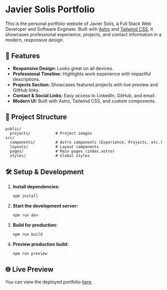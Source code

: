 # Javier Solis Portfolio

This is the personal portfolio website of Javier Solis, a Full Stack Web Developer and Software Engineer. Built with [Astro](https://astro.build/) and [Tailwind CSS](https://tailwindcss.com/), it showcases professional experience, projects, and contact information in a modern, responsive design.

## 🚀 Features

- **Responsive Design:** Looks great on all devices.
- **Professional Timeline:** Highlights work experience with impactful descriptions.
- **Projects Section:** Showcases featured projects with live preview and GitHub links.
- **Contact & Social Links:** Easy access to LinkedIn, GitHub, and email.
- **Modern UI:** Built with Astro, Tailwind CSS, and custom components.



## 📁 Project Structure

```
public/
  projects/           # Project images
src/
  components/         # Astro components (Experience, Projects, etc.)
  layouts/            # Layout components
  pages/              # Main pages (index.astro)
  styles/             # Global styles
```

## 🛠️ Setup & Development

1. **Install dependencies:**
   ```bash
   npm install
   ```
2. **Start the development server:**
   ```bash
   npm run dev
   ```
3. **Build for production:**
   ```bash
   npm run build
   ```
4. **Preview production build:**
   ```bash
   npm run preview
   ```

## 🌐 Live Preview

You can view the deployed portfolio [here](https://silly-naiad-763080.netlify.app/).



